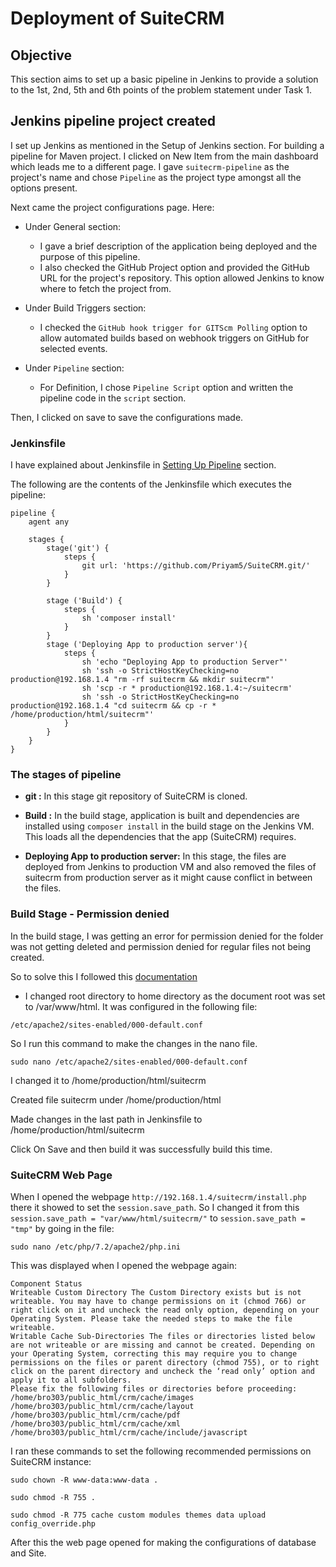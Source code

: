 
# Deployment of SuiteCRM

## Objective
 
This section aims to set up a basic pipeline in Jenkins to provide a solution to the 1st, 2nd, 5th and 6th points of the problem statement under Task 1.

## Jenkins pipeline project created

I set up Jenkins as mentioned in the Setup of Jenkins section. For building a pipeline for Maven project. I clicked on New Item from the main dashboard which leads me to a different page. I gave `suitecrm-pipeline` as the project's name and chose `Pipeline` as the project type amongst all the options present.

Next came the project configurations page. Here:

* Under General section:
    * I gave a brief description of the application being deployed and the purpose of this pipeline.
    * I also checked the GitHub Project option and provided the GitHub URL for the project's repository. This option allowed Jenkins to know where to fetch the project from.

* Under Build Triggers section:
    * I checked the `GitHub hook trigger for GITScm Polling` option to allow automated builds based on webhook triggers on GitHub for selected events.

* Under `Pipeline` section:
    * For Definition, I chose `Pipeline Script` option and written the pipeline code in the `script` section.

Then, I clicked on save to save the configurations made.

### Jenkinsfile

I have explained about Jenkinsfile in [Setting Up Pipeline](https://intern-appsecco.netlify.app/setting-up-pipeline/) section.

The following are the contents of the Jenkinsfile which executes the pipeline:

```
pipeline {
    agent any

    stages {
        stage('git') {
            steps {
                git url: 'https://github.com/Priyam5/SuiteCRM.git/'
            }
        }
        
        stage ('Build') {
            steps {
                sh 'composer install'
            }
        }
        stage ('Deploying App to production server'){
            steps {
                sh 'echo "Deploying App to production Server"'
                sh 'ssh -o StrictHostKeyChecking=no production@192.168.1.4 "rm -rf suitecrm && mkdir suitecrm"'
                sh 'scp -r * production@192.168.1.4:~/suitecrm'
                sh 'ssh -o StrictHostKeyChecking=no production@192.168.1.4 "cd suitecrm && cp -r * /home/production/html/suitecrm"'
            }
        }
    }
}
```

### The stages of pipeline

* **git :** 
In this stage git repository of SuiteCRM is cloned. 

* **Build :**
In the build stage, application is built and dependencies are installed using  `composer install` in the build stage on the Jenkins VM. This loads all the dependencies that the app (SuiteCRM) requires.

* **Deploying App to production server:** 
In this stage, the files are deployed from Jenkins to production VM and also removed the files of suitecrm from production server as it might cause conflict in between the files.

### Build Stage - Permission denied 

In the build stage, I was getting an error for permission denied for the folder was not getting deleted and permission denied for regular files not being created.

So to solve this I followed this [documentation](https://www.digitalocean.com/community/tutorials/how-to-move-an-apache-web-root-to-a-new-location-on-ubuntu-16-04)

* I changed root directory to home directory as the document root was set to /var/www/html. It was configured in the following file: 
  
```
/etc/apache2/sites-enabled/000-default.conf
```
So I run this command to make the changes in the nano file. 
```
sudo nano /etc/apache2/sites-enabled/000-default.conf
```
I changed it to /home/production/html/suitecrm

Created file suitecrm under /home/production/html

Made changes in the last path in Jenkinsfile to /home/production/html/suitecrm

Click On Save and then build it was successfully build this time.

### SuiteCRM Web Page

When I opened the webpage  `http://192.168.1.4/suitecrm/install.php` there it showed to set the `session.save_path`. So I changed it from this `session.save_path = "var/www/html/suitecrm/"` to `session.save_path = "tmp"` by going in the file:

```
sudo nano /etc/php/7.2/apache2/php.ini
```
This was displayed when I opened the webpage again:

```
Component Status
Writeable Custom Directory The Custom Directory exists but is not writeable. You may have to change permissions on it (chmod 766) or right click on it and uncheck the read only option, depending on your Operating System. Please take the needed steps to make the file writeable.
Writable Cache Sub-Directories The files or directories listed below are not writeable or are missing and cannot be created. Depending on your Operating System, correcting this may require you to change permissions on the files or parent directory (chmod 755), or to right click on the parent directory and uncheck the ‘read only’ option and apply it to all subfolders.
Please fix the following files or directories before proceeding:
/home/bro303/public_html/crm/cache/images
/home/bro303/public_html/crm/cache/layout
/home/bro303/public_html/crm/cache/pdf
/home/bro303/public_html/crm/cache/xml
/home/bro303/public_html/crm/cache/include/javascript
```
I ran these commands to set the following recommended permissions on SuiteCRM instance:
```
sudo chown -R www-data:www-data .

sudo chmod -R 755 .

sudo chmod -R 775 cache custom modules themes data upload config_override.php
```
After this the web page opened for making the configurations of database and Site.